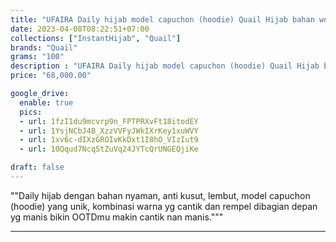```yaml
---
title: "UFAIRA Daily hijab model capuchon (hoodie) Quail Hijab bahan wollycrepe"
date: 2023-04-08T08:22:51+07:00
collections: ["InstantHijab", "Quail"]
brands: "Quail"
grams: "100"
description : "UFAIRA Daily hijab model capuchon (hoodie) Quail Hijab bahan wollycrepe"
price: "68,000.00"

google_drive:
  enable: true
  pics:
  - url: 1fzI1du9mcvrp9n_FPTPRXvFt18itodEY
  - url: 1YsjNCbJ4B_XzzVVFyJWkIXrKey1xuWVY
  - url: 1xv6c-dIXzGROIvKkDxt1I8hO_VIzIut9
  - url: 10Qqud7NcqStZuVq24JYTcQrUNGEQjiKe

draft: false
---
```


""Daily hijab dengan bahan nyaman, anti kusut, lembut, model capuchon (hoodie) yang unik, kombinasi warna yg cantik dan rempel dibagian depan yg manis bikin OOTDmu makin cantik nan manis."""

----------    
 
